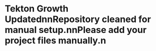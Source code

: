 # Tekton Growth UpdatednnRepository cleaned for manual setup.nnPlease add your project files manually.n